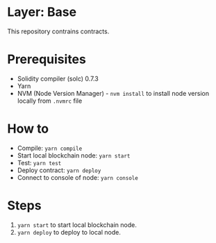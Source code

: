 # Layer: Base
This repository contrains contracts.

# Prerequisites
- Solidity compiler (solc) 0.7.3
- Yarn
- NVM (Node Version Manager) - `nvm install` to install node version locally from `.nvmrc` file

# How to
- Compile: `yarn compile`
- Start local blockchain node: `yarn start`
- Test: `yarn test`
- Deploy contract: `yarn deploy`
- Connect to console of node: `yarn console`

# Steps
1. `yarn start` to start local blockchain node.
2. `yarn deploy` to deploy to local node. 
